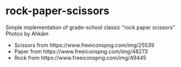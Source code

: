 # rock-paper-scissors
Simple implementation of grade-school classic “rock paper scissors”<br>
Photos by Ahkâm <br>
<ul>
 <li>Scissors from https://www.freeiconspng.com/img/25539</li>
 <li>Paper from https://www.freeiconspng.com/img/48273</li>
 <li>Rock from https://www.freeiconspng.com/img/49445</li>
 </ul>